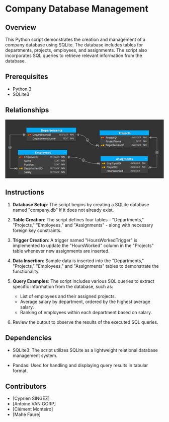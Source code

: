 # Company Database Management

## Overview

This Python script demonstrates the creation and management of a company database using SQLite. The database includes tables for departments, projects, employees, and assignments. The script also incorporates SQL queries to retrieve relevant information from the database.

## Prerequisites

- Python 3
- SQLite3

## Relationships

![alt text](https://github.com/OxYz0n3/DBM_Week13_Activity/blob/master/screen.png?raw=true)

## Instructions

1. **Database Setup**: The script begins by creating a SQLite database named "company.db" if it does not already exist.

2. **Table Creation**: The script defines four tables - "Departments," "Projects," "Employees," and "Assignments" - along with necessary foreign key constraints.

3. **Trigger Creation**: A trigger named "HoursWorkedTrigger" is implemented to update the "HoursWorked" column in the "Projects" table whenever new assignments are inserted.

4. **Data Insertion**: Sample data is inserted into the "Departments," "Projects," "Employees," and "Assignments" tables to demonstrate the functionality.

5. **Query Examples**: The script includes various SQL queries to extract specific information from the database, such as:
   - List of employees and their assigned projects.
   - Average salary by department, ordered by the highest average salary.
   - Ranking of employees within each department based on salary.

2. Review the output to observe the results of the executed SQL queries.

## Dependencies

- SQLite3: The script utilizes SQLite as a lightweight relational database management system.

- Pandas: Used for handling and displaying query results in tabular format.

## Contributors

- [Cyprien SINGEZ]
- [Antoine VAN GORP]
- [Clément Monteiro]
- [Mahé Faure]
